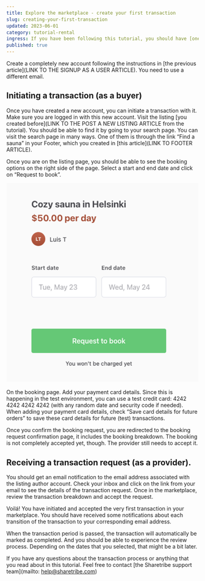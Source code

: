 ```yaml
---
title: Explore the marketplace - create your first transaction
slug: creating-your-first-transaction
updated: 2023-06-01
category: tutorial-rental
ingress: If you have been following this tutorial, you should have [one user account](LINK TO THE SIGNUP AS A USER ARTICLE from the tutorial), which [has one listing in the marketplace](LINK TO THE POST A LISTING ARTICLE from the tutorial). To create a transaction in the marketplace, the first thing that you need to do is create a secondary user to initiate the transaction. The listing author cannot book or buy their own listing(s).   
published: true
---
```


Create a completely new account following the instructions in [the previous article](LINK TO THE SIGNUP AS A USER ARTICLE). You need to use a different email. 

## Initiating a transaction (as a buyer)

Once you have created a new account, you can initiate a transaction with it. Make sure you are logged in with this new account. Visit the listing [you created before](LINK TO THE POST A NEW LISTING ARTICLE from the tutorial). You should be able to find it by going to your search page. You can visit the search page in many ways. One of them is through the link “Find a sauna” in your Footer, which you created in [this article](LINK TO FOOTER ARTICLE). 

 Once you are on the listing page, you should be able to see the booking options on the right side of the page. Select a start and end date and click on “Request to book”.

![booking page](./bookingpage.png)

On the booking page. Add your payment card details. Since this is happening in the test environment, you can use a test credit card: 4242 4242 4242 4242 (with any random date and security code if needed). When adding your payment card details, check “Save card details for future orders” to save these card details for future (test) transactions. 

Once you confirm the booking request, you are redirected to the booking request confirmation page, it includes the booking breakdown. The booking is not completely accepted yet, though. The provider still needs to accept it. 

## Receiving a transaction request (as a provider).

You should get an email notification to the email address associated with the listing author account. Check your inbox and click on the link from your email to see the details of the transaction request. Once in the marketplace, review the transaction breakdown and accept the request.

Voilá! You have initiated and accepted the very first transaction in your marketplace. You should have received some notifications about each transition of the transaction to your corresponding email address. 

When the transaction period is passed, the transaction will automatically be marked as completed. And you should be able to experience the review process. Depending on the dates that you selected, that might be a bit later. 

If you have any questions about the transaction process or anything that you read about in this tutorial. Feel free to contact [the Sharetribe support team](mailto: help@sharetribe.com)
